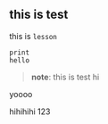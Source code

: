 ## this is test

this is ``lesson`` 
````
print
hello
````
>__note__:
this is test
hi

yoooo

hihihihi
123
